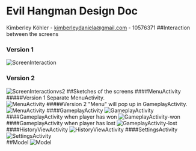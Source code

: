 # Evil Hangman Design Doc

Kimberley Köhler - kimberleydaniela@gmail.com - 10576371
##Interaction between the screens
### Version 1
![ScreenInteraction](http://s19.postimg.org/noz4vkp8z/Screen_Interaction.jpg "ScreenInteraction")
### Version 2
![ScreenInteractionvs2](http://s19.postimg.org/wzsajhr6b/Screen_Interactionvs3.jpg "ScreenInteractionvs2")
##Sketches of the screens
####MenuActivity
#####Version 1
Separate MenuActivity. <br>
![MenuActivity](http://s19.postimg.org/9q70wupcj/20151112_152726.jpg "MenuActivity")
#####Version 2
"Menu" will pop up in GameplayActivity. <br>
![MenuActivity](http://s19.postimg.org/tmfgj187n/2015_11_24_14_07_03.jpg "MenuActivity")
####GameplayActivity
![GameplayActivity](http://s19.postimg.org/piehqjc9f/2015_11_24_14_08_48.jpg "GameplayActivity")
####GameplayActivity when player has won
![GameplayActivity-won](http://s19.postimg.org/jky632tar/20151112_152748.jpg "GameplayActivity-won")
####GameplayActivity when player has lost
![GameplayActivity-lost](http://s19.postimg.org/dlaezf8ib/20151112_152751.jpg "GameplayActivity-lost")
####HistoryViewActivity
![HistoryViewActivity](http://s19.postimg.org/jwfmfu9qr/20151112_152741.jpg "HistoryViewActivity")
####SettingsActivity
![SettingsActivity](http://s19.postimg.org/idwohi503/2015_11_24_14_07_11.jpg "SettingsActivity")
<br>
##Model
![Model](http://s19.postimg.org/9ox4qz00j/Model.jpg "Model")
